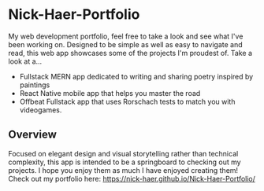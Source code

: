 # Nick-Haer-Portfolio

My web development portfolio, feel free to take a look and see what I've been working on.
Designed to be simple as well as easy to navigate and read, this web app showcases some of the projects I'm proudest of. Take a look at a...

- Fullstack MERN app dedicated to writing and sharing poetry inspired by paintings
- React Native mobile app that helps you master the road
- Offbeat Fullstack app that uses Rorschach tests to match you with videogames.

## Overview

Focused on elegant design and visual storytelling rather than technical complexity, this app is intended to be a springboard to checking out my projects. I hope you enjoy them as much I have enjoyed creating them! Check out my portfolio here: https://nick-haer.github.io/Nick-Haer-Portfolio/

